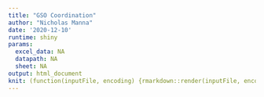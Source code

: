 ```yaml
---
title: "GSO Coordination"
author: "Nicholas Manna"
date: '2020-12-10'
runtime: shiny
params: 
  excel_data: NA
  datapath: NA
  sheet: NA
output: html_document
knit: (function(inputFile, encoding) {rmarkdown::render(inputFile, encoding = encoding, output_file = file.path(dirname(inputFile), paste0(lubridate::today(), '_GSO_Coordination.html')))})
---
```


<style type="text/css">
.main-container {
  max-width: 1800px;
  margin-left: auto;
  margin-right: auto;
}
</style>
















